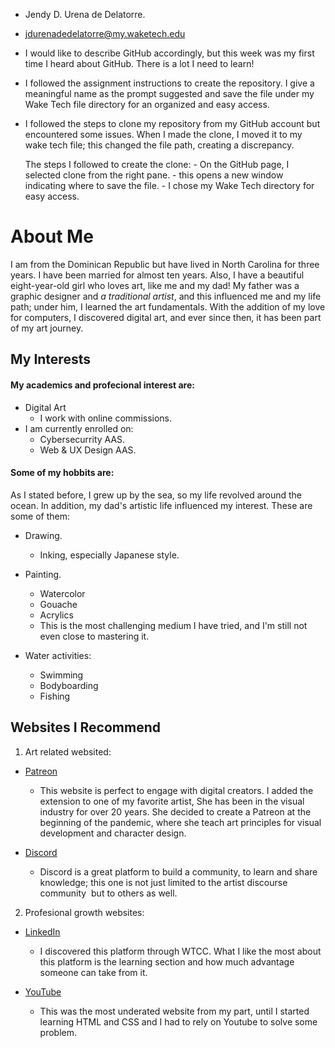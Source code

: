 * Jendy D. Urena de Delatorre.

* jdurenadedelatorre@my.waketech.edu

* I would like to describe GitHub accordingly, but this week was my first time 
  I heard about GitHub. There is a lot I need to learn!

* I followed the assignment instructions to create the repository. I give a meaningful 
  name as the prompt suggested and save the file under my Wake Tech file directory
  for an organized and easy access.
 
* I followed the steps to clone my repository from my GitHub account but encountered some issues. 
  When I made the clone, I moved it to my wake tech file; this changed the file path, creating a discrepancy. 
 
  The steps I followed to create the clone:
           - On the GitHub page, I selected clone from the right pane.
           - this opens a new window indicating where to save the file.
           - I chose my Wake Tech directory for easy access. 

# About Me 

 I am from the Dominican Republic but have lived in North Carolina for three years. I have been married for almost ten years. Also, I have a beautiful eight-year-old girl who loves art, like me and my dad! My father was a graphic designer and _a traditional artist_, and this influenced me and my life path; under him, I learned the art fundamentals. With the addition of my love for computers, I discovered digital art, and ever since then, it has been part of my art journey. 

## My Interests
 
#### My academics and profecional interest are:

* Digital Art
   * I work with online commissions.
* I am currently enrolled on:
   * Cybersecurrity AAS.
   * Web & UX Design AAS. 

#### Some of my hobbits are:
 
As I stated before, I grew up by the sea, so my life revolved around the ocean. In addition, my dad's artistic life influenced my interest. These are some of them:

* Drawing.
   * Inking, especially Japanese style.
* Painting.
   * Watercolor
   * Gouache
   * Acrylics
    * This is the most challenging   medium I have tried, and I'm still not even close to mastering it. 

* Water activities:
   * Swimming
   * Bodyboarding
   * Fishing

## Websites I Recommend

1. Art related websited:

  - [Patreon](https://www.patreon.com/loish)

     - This website is perfect to engage with digital creators. I added the extension to one of my favorite artist, She has been in the visual industry for over 20 years. She decided to create a Patreon at the beginning of the pandemic, where she teach art principles for visual development and character design. 
 
  - [Discord](https://www.discord.com)

     - Discord is a great platform to build a community, to learn and share knowledge; this one is not just limited to the artist discourse community  but to others as well. 

2. Profesional growth websites:

  - [LinkedIn](https://www.linkedin.com)

     - I discovered this platform through WTCC. What I like the most about this platform is the learning section and how much advantage someone can take from it.

  - [YouTube](https://www.youtube.com)

     - This was the most underated website from my part, until I started learning HTML and CSS and I had to rely on Youtube to solve some problem.

    
